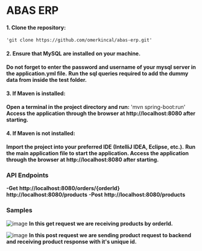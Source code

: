 # ABAS ERP

#### 1. Clone the repository:
    'git clone https://github.com/omerkincal/abas-erp.git'
    
#### 2. Ensure that MySQL are installed on your machine. 
**Do not forget to enter the password and username of your mysql server in the application.yml file.**
**Run the sql queries required to add the dummy data from inside the test folder.**
#### 3. If Maven is installed: 
**Open a terminal in the project directory and run:**
   'mvn spring-boot:run'
**Access the application through the browser at http://localhost:8080 after starting.**
#### 4. If Maven is not installed:
**Import the project into your preferred IDE (IntelliJ IDEA, Eclipse, etc.).**
**Run the main application file to start the application.
Access the application through the browser at http://localhost:8080 after starting.**

### API Endpoints
**-Get**
**http://localhost:8080/orders/{orderId}**
**http://localhost:8080/products**
**-Post**
**http://localhost:8080/products**

### Samples
![image](https://github.com/omerkincal/abas-erp/assets/96655512/9b865c0e-b9d6-4b28-a155-b6bf5462c608)
**In this get request we are receiving products by orderId.**

![image](https://github.com/omerkincal/abas-erp/assets/96655512/2403810c-8f9f-42d9-bd98-286b50ecabc9)
**In this post request we are sending product request to backend and receiving product response with it's unique id.**


